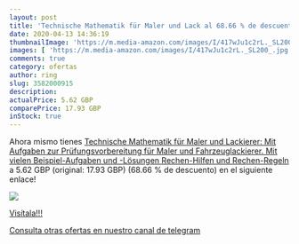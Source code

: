 ```yaml
---
layout: post
title: 'Technische Mathematik für Maler und Lack al 68.66 % de descuento'
date: 2020-04-13 14:36:19
thumbnailImage: 'https://m.media-amazon.com/images/I/417wJu1c2rL._SL200_.jpg'
images: [ 'https://m.media-amazon.com/images/I/417wJu1c2rL._SL200_.jpg' ]
comments: true
category: ofertas
author: ring
slug: 3582000915
description:
actualPrice: 5.62 GBP
comparePrice: 17.93 GBP
inStock: true
---
```


Ahora mismo tienes [Technische Mathematik für Maler und Lackierer: Mit Aufgaben zur Prüfungsvorbereitung für Maler und Fahrzeuglackierer. Mit vielen Beispiel-Aufgaben und -Lösungen  Rechen-Hilfen und Rechen-Regeln](https://www.amazon.co.uk/dp/3582000915/?tag=redken01-21) a 5.62 GBP (original: 17.93 GBP) (68.66 %  de descuento) en el siguiente enlace!

[![](https://m.media-amazon.com/images/I/417wJu1c2rL._SL200_.jpg)](https://www.amazon.co.uk/dp/3582000915/?tag=redken01-21)

[Visítala!!!](https://www.amazon.co.uk/dp/3582000915/?tag=redken01-21)

[Consulta otras ofertas en nuestro canal de telegram](https://t.me/s/ofertas25)
